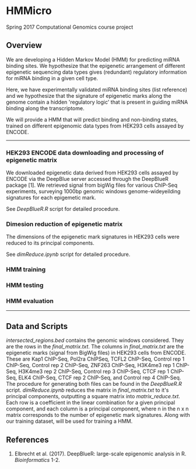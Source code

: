 # HMMicro
Spring 2017 Computational Genomics course project

## Overview

We are developing a Hidden Markov Model (HMM) for predicting miRNA binding sites. We hypothesize that the epigenetic arrangement of different epigenetic sequencing data types gives (redundant) regulatory information for miRNA binding in a given cell type.

Here, we have experimentally validated miRNA binding sites (list reference) and we hypothesize that the signature of epigenetic marks along the genome contain a hidden 'regulatory logic' that is present in guiding miRNA binding along the transcriptome. 

We will provide a HMM that will predict binding and non-binding states, trained on different epigenomic data types from HEK293 cells assayed by ENCODE. 

**************************************************
### HEK293 ENCODE data downloading and processing of epigenetic matrix

We downloaded epigenetic data derived from HEK293 cells assayed by ENCODE via the DeepBlue server accessed through the DeepBlueR package [1]. We retrieved signal from bigWig files for various ChIP-Seq experiments, surveying 1000bp genomic windows genome-wideyeilding signatures for each epigemetic mark. 

See *DeepBlueR.R* script for detailed procedure.

### Dimesion reduction of epigenetic matrix

The dimensions of the epigenetic mark signatures in HEK293 cells were reduced to its principal components.

See *dimReduce.ipynb* script for detailed procedure.

### HMM training

### HMM testing

### HMM evaluation
**************************************************
## Data and Scripts

*intersected_regions.bed* contains the genomic windows considered. They are the rows in the *final_matrix.txt*. The columns in *final_matrix.txt* are the epigenetic marks (signal from BigWig files) in HEK293 cells from ENCODE. These are Kap1 ChIP-Seq, Pol2ra ChIPSeq, TCFL2 ChIP-Seq, Control rep 1 ChIP-Seq, Control rep 2 ChIP-Seq, ZNF263 ChIP-Seq, H3K4me3 rep 1 ChIP-Seq, H3K4me3 rep 2 ChIP-Seq, Control rep 3 ChIP-Seq, CTCF rep 1 ChIP-Seq, ELK4 ChIP-Seq, CTCF rep 2 ChIP-Seq, and Control rep 4 ChIP-Seq. The procedure for generating both files can be found in the *DeepBlueR.R* script. *dimReduce.ipynb* reduces the matrix in *final_matrix.txt* to it's principal components, outputting a square matrix into *matrix_reduce.txt*. Each row is a coefficient in the linear combination for a given principal component, and each column is a principal component, where n in the n x n matrix corresponds to the number of epigenetic mark signatures. Along with our training dataset, will be used for training a HMM. 

## References

1. Elbrecht et al. (2017). DeepBlueR: large-scale epigenomic analysis in R. *Bioinformatics* 1-2. 
